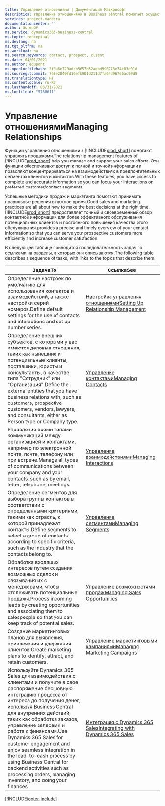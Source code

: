 ```yaml
---
title: Управление отношениями | Документация Майкрософт
description: Управление отношениями в Business Central помогает осуществлять продажи и предоставляет доступ к информации о контактах и потенциальных клиентах для эффективного обслуживания клиентов.
services: project-madeira
documentationcenter: ''
author: SorenGP
ms.service: dynamics365-business-central
ms.topic: conceptual
ms.devlang: na
ms.tgt_pltfrm: na
ms.workload: na
ms.search.keywords: contact, prospect, client
ms.date: 04/01/2021
ms.author: edupont
ms.openlocfilehash: 3f3a6e729adcb5057b52aebd996778e74c83e01d
ms.sourcegitcommit: 766e2840fd16efb901d211d7fa64d96766ac99d9
ms.translationtype: HT
ms.contentlocale: ru-RU
ms.lasthandoff: 03/31/2021
ms.locfileid: "5780611"
---
```

# <a name="managing-relationships"></a><span data-ttu-id="f66aa-103">Управление отношениями</span><span class="sxs-lookup"><span data-stu-id="f66aa-103">Managing Relationships</span></span>
<span data-ttu-id="f66aa-104">Функции управления отношениями в [!INCLUDE[prod_short](includes/prod_short.md)] помогают управлять продажами.</span><span class="sxs-lookup"><span data-stu-id="f66aa-104">The relationship management features of [!INCLUDE[prod_short](includes/prod_short.md)] help you manage and support your sales efforts.</span></span> <span data-ttu-id="f66aa-105">Эти функции обеспечивают доступ к полной и точной информации и позволяют концентрироваться на взаимодействиях в предпочтительных сегментах клиентов и контактов.</span><span class="sxs-lookup"><span data-stu-id="f66aa-105">With these features, you have access to complete and accurate information so you can focus your interactions on preferred customer/contact segments.</span></span>

<span data-ttu-id="f66aa-106">Успешные методики продаж и маркетинга помогают принимать правильные решения в нужное время.</span><span class="sxs-lookup"><span data-stu-id="f66aa-106">Good sales and marketing practices are all about how to make the best decisions at the right time.</span></span> [!INCLUDE[prod_short](includes/prod_short.md)] <span data-ttu-id="f66aa-107">предоставляет точный и своевременный обзор контактной информации для более эффективного обслуживания потенциальных клиентов и постоянного повышения качества этого обслуживания.</span><span class="sxs-lookup"><span data-stu-id="f66aa-107">provides a precise and timely overview of your contact information so that you can serve your prospective customers more efficiently and increase customer satisfaction.</span></span>

<span data-ttu-id="f66aa-108">В следующей таблице приводится последовательность задач со ссылками на разделы, в которых они описываются.</span><span class="sxs-lookup"><span data-stu-id="f66aa-108">The following table describes a sequence of tasks, with links to the topics that describe them.</span></span>  

| <span data-ttu-id="f66aa-109">Задача</span><span class="sxs-lookup"><span data-stu-id="f66aa-109">To</span></span> | <span data-ttu-id="f66aa-110">Ссылка</span><span class="sxs-lookup"><span data-stu-id="f66aa-110">See</span></span> |
| --- | --- |
|<span data-ttu-id="f66aa-111">Определение настроек по умолчанию для использования контактов и взаимодействий, а также настройки серий номеров.</span><span class="sxs-lookup"><span data-stu-id="f66aa-111">Define default settings for the use of contacts and interactions and set up number series.</span></span>|[<span data-ttu-id="f66aa-112">Настройка управления отношениями</span><span class="sxs-lookup"><span data-stu-id="f66aa-112">Setting Up Relationship Management</span></span>](marketing-setup-marketing.md)|
|<span data-ttu-id="f66aa-113">Определение внешних субъектов, с которыми у вас имеются деловые отношения, таких как нынешние и потенциальные клиенты, поставщики, юристы и консультанты, в качестве типа "Сотрудник" или "Организация".</span><span class="sxs-lookup"><span data-stu-id="f66aa-113">Define the external entities that you have business relations with, such as customers, prospective customers, vendors, lawyers, and consultants, either as Person type or Company type.</span></span>|[<span data-ttu-id="f66aa-114">Управление контактами</span><span class="sxs-lookup"><span data-stu-id="f66aa-114">Managing Contacts</span></span>](marketing-contacts.md)|
|<span data-ttu-id="f66aa-115">Управление всеми типами коммуникаций между организацией и контактами, например по электронной почте, почте, телефону или при встрече.</span><span class="sxs-lookup"><span data-stu-id="f66aa-115">Manage all types of communications between your company and your contacts, such as by email, letter, telephone, meetings.</span></span>|[<span data-ttu-id="f66aa-116">Управление взаимодействиями</span><span class="sxs-lookup"><span data-stu-id="f66aa-116">Managing Interactions</span></span>](marketing-interactions.md)|
|<span data-ttu-id="f66aa-117">Определение сегментов для выбора группы контактов в соответствии с определенными критериями, такими как отрасль, к которой принадлежат контакты.</span><span class="sxs-lookup"><span data-stu-id="f66aa-117">Define segments to select a group of contacts according to specific criteria, such as the industry that the contacts belong to.</span></span>|[<span data-ttu-id="f66aa-118">Управление сегментами</span><span class="sxs-lookup"><span data-stu-id="f66aa-118">Managing Segments</span></span>](marketing-segments.md)|
|<span data-ttu-id="f66aa-119">Обработка входящих интересов путем создания возможных сделок и связывания их с менеджерами, чтобы отслеживать потенциальные продажи.</span><span class="sxs-lookup"><span data-stu-id="f66aa-119">Process incoming leads by creating opportunities and associating them to salespeople so that you can keep track of potential sales.</span></span>|[<span data-ttu-id="f66aa-120">Управление возможностями продаж</span><span class="sxs-lookup"><span data-stu-id="f66aa-120">Managing Sales Opportunities</span></span>](marketing-manage-sales-opportunities.md)|
|<span data-ttu-id="f66aa-121">Создание маркетинговых планов для выявления, привлечения и удержания клиентов.</span><span class="sxs-lookup"><span data-stu-id="f66aa-121">Create marketing plans to identify, attract, and retain customers.</span></span>|[<span data-ttu-id="f66aa-122">Управление маркетинговыми кампаниями</span><span class="sxs-lookup"><span data-stu-id="f66aa-122">Managing Marketing Campaigns</span></span>](marketing-campaigns.md)|
|<span data-ttu-id="f66aa-123">Используйте Dynamics 365 Sales для взаимодействия с клиентами и получите в свое распоряжение бесшовную интеграцию процесса от интереса до получения денег, используя Business Central для внутренних действий, таких как обработка заказов, управление запасами и работа с финансами.</span><span class="sxs-lookup"><span data-stu-id="f66aa-123">Use Dynamics 365 Sales for customer engagement and enjoy seamless integration in the lead-to-cash process by using Business Central for backend activities such as processing orders, managing inventory, and doing your finances.</span></span>|[<span data-ttu-id="f66aa-124">Интеграция с Dynamics 365 Sales</span><span class="sxs-lookup"><span data-stu-id="f66aa-124">Integrating with Dynamics 365 Sales</span></span>](marketing-integrate-dynamicscrm.md)|


[!INCLUDE[footer-include](includes/footer-banner.md)]
